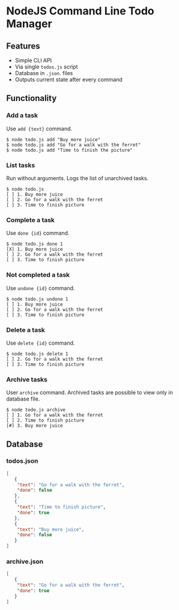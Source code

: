 # NodeJS Command Line Todo Manager

## Features

* Simple CLI API
* Via single `todos.js` script
* Database in `.json`. files
* Outputs current state after every command

## Functionality

### Add a task

Use `add {text}` command.

```
$ node todo.js add "Buy more juice"
$ node todo.js add "Go for a walk with the ferret"
$ node todo.js add "Time to finish the picture"
```

### List tasks

Run without arguments. Logs the list of unarchived tasks.

```
$ node todo.js
[ ] 1. Buy more juice
[ ] 2. Go for a walk with the ferret
[ ] 3. Time to finish picture
```

### Complete a task

Use `done {id}` command.

```
$ node todo.js done 1
[X] 1. Buy more juice
[ ] 2. Go for a walk with the ferret
[ ] 3. Time to finish picture
```
### Not completed a task

Use `undone {id}` command.

```
$ node todo.js undone 1
[ ] 1. Buy more juice
[ ] 2. Go for a walk with the ferret
[ ] 3. Time to finish picture
```

### Delete a task

Use `delete {id}` command.

```
$ node todo.js delete 1
[ ] 2. Go for a walk with the ferret
[ ] 3. Time to finish picture
```

### Archive tasks

User `archive` command. Archived tasks are possible to view only in database file.

```
$ node todo.js archive
[ ] 1. Go for a walk with the ferret
[ ] 2. Time to finish picture
[#] 3. Buy more juice
```

## Database

### todos.json

```json
[
   {
    "text": "Go for a walk with the ferret",
    "done": false
   },
   {
    "text": "Time to finish picture",
    "done": true
   },
   {
    "text": "Buy more juice",
    "done": false
   }
]
  ```
  
### archive.json
  
```json
[
   {
    "text": "Go for a walk with the ferret",
    "done": true
   }
]
   ```
